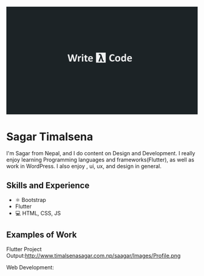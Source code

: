 ![Design and Development](https://github.com/Sagar1555/timalsenasagar.com.np/blob/master/img/Hdmlab.png)

# Sagar Timalsena
I'm Sagar from Nepal, and I do content on Design and Development. I really enjoy learning Programming languages and frameworks(Flutter), as well as work in WordPress. I also enjoy , ui, ux, and design in general. 

## Skills and Experience
* ⚛ Bootstrap
*  Flutter
* 💻 HTML, CSS, JS

## Examples of Work 
Flutter Project Output:http://www.timalsenasagar.com.np/saagar/Images/Profile.png


Web Development:




